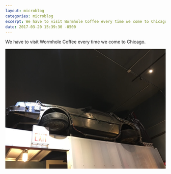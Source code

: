 ```yaml
---
layout: microblog
categories: microblog
excerpt: We have to visit Wormhole Coffee every time we come to Chicago.
date: 2017-03-20 15:39:30 -0500
---
```


We have to visit Wormhole Coffee every time we come to Chicago. 

![](/assets/img/Delorean.jpg)